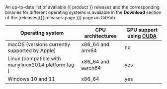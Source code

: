 
An up-to-date list of available {{ product }} releases and the corresponding binaries for different operating systems is available in the **Download** section of the [releases]({{ releases-page }}) page on GitHub.

|Operating system|CPU architectures|GPU support using [CUDA](https://developer.nvidia.com/cuda-zone)|
|--------|-----------------|------------|
| macOS (versions currently supported by Apple) | x86_64 and arm64 |no|
| Linux (compatible with [manylinux2014 platform tag](https://peps.python.org/pep-0599/) ) | x86_64 and aarch64 |yes|
| Windows 10 and 11 | x86_64 |yes|
